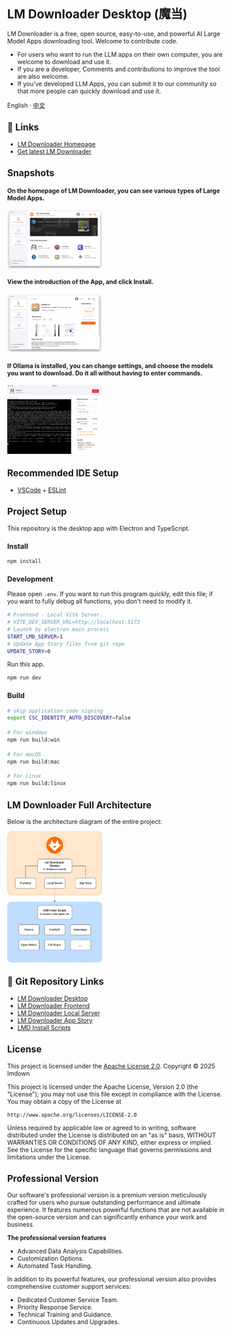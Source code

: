 # LM Downloader Desktop (魔当)

LM Downloader is a free, open source, easy-to-use, and powerful AI Large Model Apps downloading tool. Welcome to contribute code.

- For users who want to run the LLM apps on their own computer, you are welcome to download and use it.
- If you are a developer, Comments and contributions to improve the tool are also welcome.
- If you've developed LLM Apps, you can submit it to our community so that more people can quickly download and use it.

English · [中文](./README-zh.md)

## 🔗 Links
- [LM Downloader Homepage](https://daiyl.com)
- [Get latest LM Downloader](https://gitee.com/lmdown/lm-downloader-desktop/releases)

## Snapshots

#### On the homepage of LM Downloader, you can see various types of Large Model Apps.

<img width="220" src="docs/en/lm-downloader-home-en.jpg">

#### View the introduction of the App, and click Install.

<img width="220" src="docs/en/chatbox-install-en.jpg">

#### If Ollama is installed, you can change settings, and choose the models you want to download. Do it all without having to enter commands.

<img width="220" src="docs/en/ollama-running-c.png">

## Recommended IDE Setup

- [VSCode](https://code.visualstudio.com/) + [ESLint](https://marketplace.visualstudio.com/items?itemName=dbaeumer.vscode-eslint)

## Project Setup

This repository is the desktop app with Electron and TypeScript.

### Install

```bash
npm install
```

### Development

Please open ```.env```. If you want to run this program quickly, edit this file; if you want to fully debug all functions, you don't need to modify it.

```bash
# Frontend - Local Vite Server.
# VITE_DEV_SERVER_URL=http://localhost:5173
# Launch by electron main process
START_LMD_SERVER=1
# Update App Story files from git repo
UPDATE_STORY=0
```

Run this app.
```bash
npm run dev
```

### Build

```bash
# skip application code signing
export CSC_IDENTITY_AUTO_DISCOVERY=false

# For windows
npm run build:win

# For macOS
npm run build:mac

# For Linux
npm run build:linux
```

## LM Downloader Full Architecture

Below is the architecture diagram of the entire project:

<img width="220" src="docs/Architecture.png">

## 🔗 Git Repository Links

- [LM Downloader Desktop](https://gitee.com/lmdown/lm-downloader-desktop)
- [LM Downloader Frontend](https://gitee.com/lmdown/lm-downloader-frontend)
- [LM Downloader Local Server](https://gitee.com/lmdown/lm-downloader-local-server)
- [LM Downloader App Story](https://gitee.com/lmdown/lm-downloader-app-story)
- [LMD Install Scripts](https://gitee.com/lmdown/lm-downloader-app-story)


## License

This project is licensed under the [Apache License 2.0](http://www.apache.org/licenses/LICENSE-2.0). Copyright © 2025 lmdown

This project is licensed under the Apache License, Version 2.0 (the "License");
you may not use this file except in compliance with the License.
You may obtain a copy of the License at

    http://www.apache.org/licenses/LICENSE-2.0

Unless required by applicable law or agreed to in writing, software
distributed under the License is distributed on an "as is" basis,
WITHOUT WARRANTIES OR CONDITIONS OF ANY KIND, either express or implied.
See the License for the specific language that governs permissions and
limitations under the License.


## Professional Version

Our software's professional version is a premium version meticulously crafted for users who pursue outstanding performance and ultimate experience. It features numerous powerful functions that are not available in the open-source version and can significantly enhance your work and business.

**The professional version features**
- Advanced Data Analysis Capabilities.
- Customization Options.
- Automated Task Handling.

In addition to its powerful features, our professional version also provides comprehensive customer support services:
- Dedicated Customer Service Team.
- Priority Response Service.
- Technical Training and Guidance.
- Continuous Updates and Upgrades.
